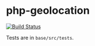 # php-geolocation

[![Build Status](https://travis-ci.org/ihsw/php-geolocation.svg?branch=master)](https://travis-ci.org/ihsw/php-geolocation)

Tests are in `base/src/tests`.

